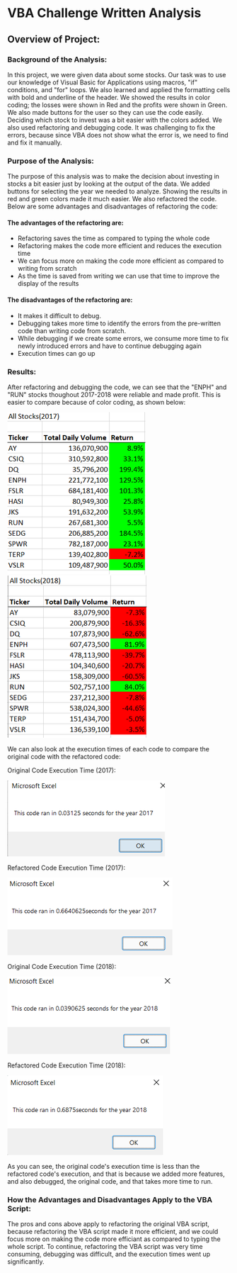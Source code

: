 # VBA Challenge Written Analysis
## Overview of Project:
### Background of the Analysis:

In this project, we were given data about some stocks. Our task was to use our knowledge of Visual Basic for Applications using macros, "if" conditions, and "for" loops. We also learned and applied the formatting cells with bold and underline of the header. We showed the results in color coding; the losses were shown in Red and the profits were shown in Green. We also made buttons for the user so they can use the code easily. Deciding which stock to invest was a bit easier with the colors added. We also used refactoring and debugging code. It was challenging to fix the errors, because since VBA does not show what the error is, we need to find and fix it manually. 

### Purpose of the Analysis:

The purpose of this analysis was to make the decision about investing in stocks a bit easier just by looking at the output of the data. We added buttons for selecting the year we needed to analyze. Showing the results in red and green colors made it much easier. We also refactored the code. Below are some advantages and disadvantages of refactoring the code:

#### The advantages of the refactoring are:
* Refactoring saves the time as compared to typing the whole code
* Refactoring makes the code more efficient and reduces the execution time
* We can focus more on making the code more efficient as compared to writing from scratch
* As the time is saved from writing we can use that time to improve the display of the results
#### The disadvantages of the refactoring are:
* It makes it difficult to debug.
* Debugging takes more time to identify the errors from the pre-written code than writing code from scratch.
* While debugging if we create some errors, we consume more time to fix newly introduced errors and have to continue debugging again
* Execution times can go up

### Results:

After refactoring and debugging the code, we can see that the "ENPH" and "RUN" stocks thoughout 2017-2018 were reliable and made profit. This is easier to compare because of color coding, as shown below:

![2017 Stock Analysis](https://github.com/KJoshi111/stock-analysis/blob/main/VBA_Challenge_2017.png)
![2018 Stock Analysis](https://github.com/KJoshi111/stock-analysis/blob/main/VBA_Challenge_2018.png)

We can also look at the execution times of each code to compare the original code with the refactored code:

Original Code Execution Time (2017):

![Original Code Execution Time (2017)](https://github.com/KJoshi111/stock-analysis/blob/main/run_time_2017_original.png)

Refactored Code Execution Time (2017):

![Refactored Code Execution Time 2017](https://github.com/KJoshi111/stock-analysis/blob/main/run_time_2017.png)

Original Code Execution Time (2018):

![Original Code Execution Time (2018)](https://github.com/KJoshi111/stock-analysis/blob/main/run_time_2018_original.png)

Refactored Code Execution Time (2018):

![Refactored Code Execution Time (2018)](https://github.com/KJoshi111/stock-analysis/blob/main/run_time_2018.png)

As you can see, the original code's execution time is less than the refactored code's execution, and that is because we added more features, and also debugged, the original code, and that takes more time to run. 


### How the Advantages and Disadvantages Apply to the VBA Script:

The pros and cons above apply to refactoring the original VBA script, because refactoring the VBA script made it more efficient, and we could focus more on making the code more efficiant as compared to typing the whole script. To continue, refactoring the VBA script was very time consuming, debugging was difficult, and the execution times went up significantly.
